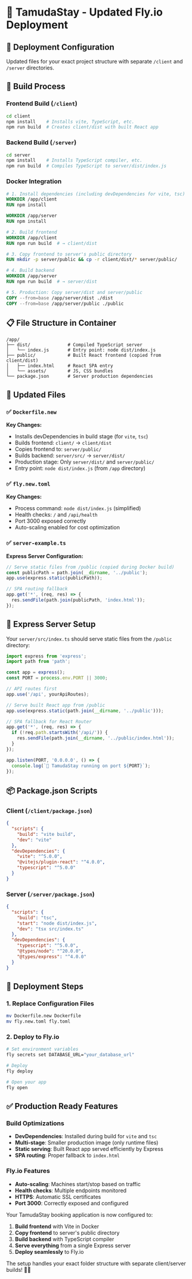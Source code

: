 # 🏨 TamudaStay - Updated Fly.io Deployment

## 🎯 Deployment Configuration

Updated files for your exact project structure with separate `/client` and `/server` directories.

## 📁 Build Process

### Frontend Build (`/client`)
```bash
cd client
npm install    # Installs vite, TypeScript, etc.
npm run build  # Creates client/dist with built React app
```

### Backend Build (`/server`) 
```bash
cd server
npm install    # Installs TypeScript compiler, etc.
npm run build  # Compiles TypeScript to server/dist/index.js
```

### Docker Integration
```dockerfile
# 1. Install dependencies (including devDependencies for vite, tsc)
WORKDIR /app/client
RUN npm install

WORKDIR /app/server  
RUN npm install

# 2. Build frontend
WORKDIR /app/client
RUN npm run build  # → client/dist

# 3. Copy frontend to server's public directory
RUN mkdir -p server/public && cp -r client/dist/* server/public/

# 4. Build backend  
WORKDIR /app/server
RUN npm run build  # → server/dist

# 5. Production: Copy server/dist and server/public
COPY --from=base /app/server/dist ./dist
COPY --from=base /app/server/public ./public
```

## 📋 File Structure in Container

```
/app/
├── dist/              # Compiled TypeScript server
│   └── index.js       # Entry point: node dist/index.js
├── public/            # Built React frontend (copied from client/dist)
│   ├── index.html     # React SPA entry
│   └── assets/        # JS, CSS bundles
└── package.json       # Server production dependencies
```

## 🚀 Updated Files

### ✅ `Dockerfile.new`
**Key Changes:**
- Installs devDependencies in build stage (for `vite`, `tsc`)
- Builds frontend: `client/` → `client/dist`
- Copies frontend to: `server/public/`
- Builds backend: `server/src/` → `server/dist/`
- Production stage: Only `server/dist/` and `server/public/`
- Entry point: `node dist/index.js` (from `/app` directory)

### ✅ `fly.new.toml`
**Key Changes:**
- Process command: `node dist/index.js` (simplified)
- Health checks: `/` and `/api/health`
- Port 3000 exposed correctly
- Auto-scaling enabled for cost optimization

### ✅ `server-example.ts`
**Express Server Configuration:**
```typescript
// Serve static files from /public (copied during Docker build)
const publicPath = path.join(__dirname, '../public');
app.use(express.static(publicPath));

// SPA routing fallback
app.get('*', (req, res) => {
  res.sendFile(path.join(publicPath, 'index.html'));
});
```

## 🔧 Express Server Setup

Your `server/src/index.ts` should serve static files from the `/public` directory:

```typescript
import express from 'express';
import path from 'path';

const app = express();
const PORT = process.env.PORT || 3000;

// API routes first
app.use('/api', yourApiRoutes);

// Serve built React app from /public
app.use(express.static(path.join(__dirname, '../public')));

// SPA fallback for React Router
app.get('*', (req, res) => {
  if (!req.path.startsWith('/api/')) {
    res.sendFile(path.join(__dirname, '../public/index.html'));
  }
});

app.listen(PORT, '0.0.0.0', () => {
  console.log(`🏨 TamudaStay running on port ${PORT}`);
});
```

## 📦 Package.json Scripts

### Client (`/client/package.json`)
```json
{
  "scripts": {
    "build": "vite build",
    "dev": "vite"
  },
  "devDependencies": {
    "vite": "^5.0.0",
    "@vitejs/plugin-react": "^4.0.0",
    "typescript": "^5.0.0"
  }
}
```

### Server (`/server/package.json`)
```json
{
  "scripts": {
    "build": "tsc",
    "start": "node dist/index.js",
    "dev": "tsx src/index.ts"
  },
  "devDependencies": {
    "typescript": "^5.0.0",
    "@types/node": "^20.0.0",
    "@types/express": "^4.0.0"
  }
}
```

## 🚀 Deployment Steps

### 1. Replace Configuration Files
```bash
mv Dockerfile.new Dockerfile
mv fly.new.toml fly.toml
```

### 2. Deploy to Fly.io
```bash
# Set environment variables
fly secrets set DATABASE_URL="your_database_url"

# Deploy
fly deploy

# Open your app
fly open
```

## ✅ Production Ready Features

### Build Optimizations
- **DevDependencies**: Installed during build for `vite` and `tsc`
- **Multi-stage**: Smaller production image (only runtime files)
- **Static serving**: Built React app served efficiently by Express
- **SPA routing**: Proper fallback to `index.html`

### Fly.io Features  
- **Auto-scaling**: Machines start/stop based on traffic
- **Health checks**: Multiple endpoints monitored
- **HTTPS**: Automatic SSL certificates
- **Port 3000**: Correctly exposed and configured

Your TamudaStay booking application is now configured to:
1. **Build frontend** with Vite in Docker
2. **Copy frontend** to server's public directory  
3. **Build backend** with TypeScript compiler
4. **Serve everything** from a single Express server
5. **Deploy seamlessly** to Fly.io

The setup handles your exact folder structure with separate client/server builds! 🏨✨

